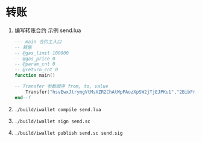 # 转账

1. 编写转账合约 示例 send.lua

   ```lua
   --- main 合约主入口
   -- 转账
   -- @gas_limit 100000
   -- @gas_price 0
   -- @param_cnt 0
   -- @return_cnt 0
   function main()
   
   -- Transfer 参数顺序 from, to, value
       Transfer("hsvEwxJtrymgVtMsXZR2ChAtWpPAozXpSW2jTjEJPKu1","2BibFrAhc57FAd3sDJFbPqjwskBJb5zPDtecPWVRJ1jxW",1.000000)
   end--f
   ```

2. `./build/iwallet compile send.lua` 

3. `./build/iwallet sign send.sc`
4. `./build/iwallet publish send.sc send.sig`

